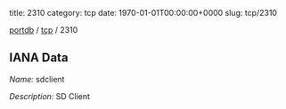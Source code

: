 title: 2310
category: tcp
date: 1970-01-01T00:00:00+0000
slug: tcp/2310

[portdb](/) / [tcp](/category/tcp.html) / 2310


## IANA Data

_Name:_ sdclient

_Description:_ SD Client

